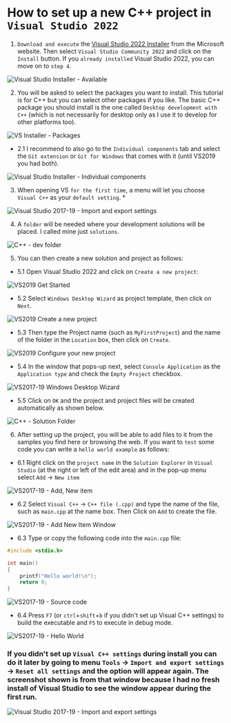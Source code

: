 # How to set up a new C++ project in `Visual Studio 2022`

1. `Download and execute` the [Visual Studio 2022 Installer](https://visualstudio.microsoft.com/vs/community/) from the Microsoft website. Then select `Visual Studio Community 2022` and click on the `Install` button. If you `already installed` Visual Studio 2022, you can move on to `step 4`.

![Visual Studio Installer - Available](https://github.com/asm128/hdtree/assets/26621255/9ba87843-f8fa-4f70-ab8b-dbbc4c8e9efc)

2. You will be asked to select the packages you want to install. This tutorial is for C++ but you can select other packages if you like. The basic C++ package you should install is the one called `Desktop development with C++` (which is not necessarily for desktop only as I use it to develop for other platforms too).

![VS Installer - Packages](https://github.com/asm128/hdtree/assets/26621255/98171a10-7667-476e-a988-39f4cbcce5c1)

- 2.1 I recommend to also go to the `Individual components` tab and select the `Git extension` or `Git for Windows` that comes with it (until VS2019 you had both).

![Visual Studio Installer - Individual components](https://github.com/asm128/hdtree/assets/26621255/d7a5b714-09d7-48ef-b1a3-fdb32bcb7109)

3. When opening VS `for the first time`, a menu will let you choose `Visual C++` as your `default setting`. *

![Visual Studio 2017-19 - Import and export settings](https://github.com/asm128/hdtree/assets/26621255/29fb6ada-1730-4248-8d99-22f4c9b1b25c)

4. A `folder` will be needed where your development solutions will be placed. I called mine just `solutions`.

![C++ - dev folder](https://github.com/asm128/hdtree/assets/26621255/4be97e35-4cc5-4d69-9670-eb4467e4ada1)

5. You can then create a new solution and project as follows:

- 5.1 Open Visual Studio 2022 and click on `Create a new project`:

![VS2019 Get Started](https://github.com/asm128/hdtree/assets/26621255/96730941-675f-4f4f-a2d0-40a87e2ae122)

- 5.2 Select `Windows Desktop Wizard` as project template, then click on `Next`. 

![VS2019 Create a new project](https://github.com/asm128/hdtree/assets/26621255/28183e10-1912-4db6-9dc1-8e8187ecdc27)

- 5.3 Then type the Project name (such as `MyFirstProject`) and the name of the folder in the `Location` box, then click on `Create`. 

![VS2019 Configure your new project](https://github.com/asm128/hdtree/assets/26621255/308883bb-630a-4d71-ac47-db5fb94d53a9)

- 5.4 In the window that pops-up next, select `Console Application` as the `Application type` and check the `Empty Project` checkbox.

![VS2017-19 Windows Desktop Wizard](https://github.com/asm128/hdtree/assets/26621255/b4abad12-5380-4d5b-8eea-4bc2373b0422)

- 5.5 Click on `OK` and the project and project files will be created automatically as shown below.

![C++ - Solution Folder](https://github.com/asm128/hdtree/assets/26621255/109aae71-cc8c-4f1f-ad9b-c1cdc84b0bdc)

6. After setting up the project, you will be able to add files to it from the samples you find here or browsing the web. If you want to `test` some code you can write a `hello world example` as follows:

- 6.1 Right click on the `project name` in the `Solution Explorer` in `Visual Studio` (at the right or left of the edit area) and in the pop-up menu select `Add` -> `New item`

![VS2017-19 - Add, New item](https://github.com/asm128/hdtree/assets/26621255/cd232830-5638-4277-86c9-d57de8215c39)

- 6.2 Select `Visual C++` -> `C++ file (.cpp)` and type the name of the file, such as `main.cpp` at the name box. Then Click on `Add` to create the file.

![VS2017-19 - Add New Item Window](https://github.com/asm128/hdtree/assets/26621255/bbfba0fe-748e-4203-9d9e-fe336c5b6b2b)

- 6.3 Type or copy the following code into the `main.cpp` file:

```cpp
#include <stdio.h>

int main()
{
    printf("Hello world!\n");
    return 0;
}
```

![VS2017-19 - Source code](https://github.com/asm128/hdtree/assets/26621255/056e2787-1569-4f70-b16c-e2bb80449902)

- 6.4 Press `F7` (or `ctrl`+`shift`+`b` if you didn't set up Visual C++ settings) to build the executable and `F5` to execute in debug mode. 

![VS2017-19 - Hello World](https://github.com/asm128/hdtree/assets/26621255/0e3d8b0b-7d55-451a-84a8-a520685f68a7)

### If you didn't set up `Visual C++ settings` during install you can do it later by going to menu `Tools` -> `Import and export settings` -> `Reset all settings` and the option will appear again. The screenshot shown is from that window because I had no fresh install of Visual Studio to see the window appear during the first run. 

![Visual Studio 2017-19 - Import and export settings](https://github.com/asm128/hdtree/assets/26621255/9edc33bc-d1a1-45f6-b9f7-1e2dc05e65e0)